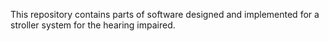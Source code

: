This repository contains parts of software designed and implemented for a stroller system for the hearing impaired.
